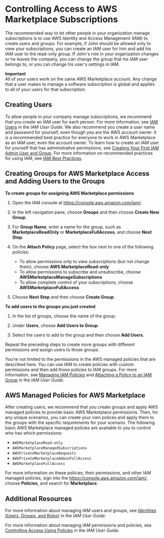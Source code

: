 # Controlling Access to AWS Marketplace Subscriptions<a name="buyer-iam-users-groups-policies"></a>

The recommended way to let other people in your organization manage subscriptions is to use AWS Identity and Access Management \(IAM\) to create users and groups\. For example, if John should be allowed only to view your subscriptions, you can create an IAM user for him and add his IAM user to the read\-only group\. If John's role in your organization changes or he leaves the company, you can change the group that his IAM user belongs to, or you can change his user's settings in IAM\. 

**Important**  
All of your users work on the same AWS Marketplace account\. Any change that a user makes to manage a software subscription is global and applies to all of your users for that subscription\. 

## Creating Users<a name="buyer-creating-iam-users-for-marketplace"></a>

 To allow people in your company manage subscriptions, we recommend that you create an IAM user for each person\. For more information, see [IAM Users](https://docs.aws.amazon.com/IAM/latest/UserGuide/introduction_identity-management.html#intro-identity-users) in the *IAM User Guide*\. We also recommend you create a user name and password for yourself, even though you are the AWS account owner\. It is a recommended best practice for everyone to work in AWS Marketplace as an IAM user, even the account owner\. To learn how to create an IAM user for yourself that has administrative permissions, see [Creating Your First IAM Admin User and Group](https://docs.aws.amazon.com/IAM/latest/UserGuide/getting-started_create-admin-group.html)\. For more information on recommended practices for using IAM, see [IAM Best Practices](https://docs.aws.amazon.com/IAM/latest/UserGuide/best-practices.html)\. 

## Creating Groups for AWS Marketplace Access and Adding Users to the Groups<a name="buyer-creating-iam-groups"></a>

**To create groups for assigning AWS Marketplace permissions**

1. Open the IAM console at [https://console\.aws\.amazon\.com/iam/](https://console.aws.amazon.com/iam/)\.

1. In the left navigation pane, choose **Groups** and then choose **Create New Group**\. 

1. For **Group Name**, enter a name for the group, such as **MarketplaceReadOnly** or **MarketplaceFullAccess**, and choose **Next Step**\.

1. On the **Attach Policy** page, select the box next to one of the following policies: 
   + To allow permissions only to view subscriptions \(but not change them\), choose **AWS MarketplaceRead\-only**
   + To allow permissions to subscribe and unsubscribe, choose **AWSMarketplaceManageSubscriptions**
   + To allow complete control of your subscriptions, choose **AWSMarketplaceFullAccess**

1. Choose **Next Step** and then choose **Create Group**\.

**To add users to the groups you just created**

1. In the list of groups, choose the name of the group\. 

1. Under **Users**, choose **Add Users to Group**\. 

1. Select the users to add to the group and then choose **Add Users**\.

Repeat the preceding steps to create more groups with different permissions and assign users to those groups\.

You're not limited to the permissions in the AWS managed policies that are described here\. You can use IAM to create policies with custom permissions and then add those policies to IAM groups\. For more information, see [Managing IAM Policies](https://docs.aws.amazon.com/IAM/latest/UserGuide/access_policies_managed-using.html#create-managed-policy-console) and [Attaching a Policy to an IAM Group](https://docs.aws.amazon.com/IAM/latest/UserGuide/id_groups_manage_attach-policy.html) in the *IAM User Guide*\. 

## AWS Managed Policies for AWS Marketplace<a name="buyer-iam-builtin-policies"></a>

 After creating users, we recommend that you create groups and apply AWS managed policies to provide basic AWS Marketplace permissions\. Then, for any unique scenarios, you can create your own polices and apply them to the groups with the specific requirements for your scenario\. The following basic AWS Marketplace managed policies are available to you to control who has which permissions:
+ `AWSMarketplaceRead-only`
+ `AWSMarketplaceManagedSubscriptions`
+ `AWSPrivateMarketplaceRequests`
+ `AWSPrivateMarketplaceAdminFullAccess`
+ `AWSMarketplaceFullAccess`

For more information on these policies, their permissions, and other IAM managed policies, sign into the [https://console\.aws\.amazon\.com/iam/](https://console.aws.amazon.com/iam/), choose **Policies**, and search for **Marketplace**\.

## Additional Resources<a name="buyer-iam-permissions-for-more-information"></a>

For more information about managing IAM users and groups, see [Identities \(Users, Groups, and Roles\)](https://docs.aws.amazon.com/IAM/latest/UserGuide/id.html) in the *IAM User Guide*\. 

For more information about managing IAM permissions and policies, see [Controlling Access Using Policies](https://docs.aws.amazon.com/IAM/latest/UserGuide/access_permissions.html) in the *IAM User Guide*\. 